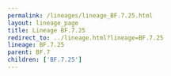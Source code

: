 ```yaml
---
permalink: /lineages/lineage_BF.7.25.html
layout: lineage_page
title: Lineage BF.7.25
redirect_to: ../lineage.html?lineage=BF.7.25
lineage: BF.7.25
parent: BF.7
children: ['BF.7.25']
---
```


